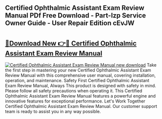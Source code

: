 ## Certified Ophthalmic Assistant Exam Review Manual PDf Free Download - Part-Izp Service Owner Guide - User Repair Edition cEvJW

# <h2><a href="http://bc36839.oget.top/?id=Certified+Ophthalmic+Assistant+Exam+Review+Manual">🔗Download New 👉🔴 Certified Ophthalmic Assistant Exam Review Manual</a></h2>

[![Certified Ophthalmic Assistant Exam Review Manual new download](https://i.imgur.com/5g1atiW.png)](http://bc36839.oget.top/?id=Certified+Ophthalmic+Assistant+Exam+Review+Manual)
Take the first step in mastering your new Certified Ophthalmic Assistant Exam Review Manual with this comprehensive user manual, covering installation, operation, and maintenance. Safety First Certified Ophthalmic Assistant Exam Review Manual, Always This product is designed with safety in mind. Please follow all safety precautions when operating it. This Certified Ophthalmic Assistant Exam Review Manual features a powerful engine and innovative features for exceptional performance. Let's Work Together Certified Ophthalmic Assistant Exam Review Manual. Our customer support team is ready to assist you in any way possible.
